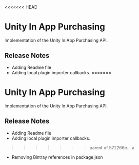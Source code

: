 <<<<<<< HEAD
# Unity In App Purchasing

Implementation of the Unity In App Purchasing API.

## Release Notes

- Adding Readme file
- Adding local plugin importer callbacks.
=======
# Unity In App Purchasing

Implementation of the Unity In App Purchasing API.

## Release Notes

- Adding Readme file
- Adding local plugin importer callbacks.
>>>>>>> parent of 572266e... a
- Removing Bintray references in package.json